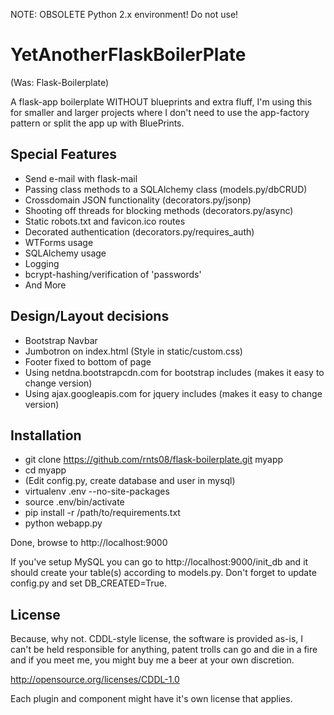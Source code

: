 NOTE: OBSOLETE Python 2.x environment! Do not use!

YetAnotherFlaskBoilerPlate
=================
(Was: Flask-Boilerplate)

A flask-app boilerplate WITHOUT blueprints and extra fluff, I'm using this for 
smaller and larger projects where I don't need to use the app-factory pattern 
or split the app up with BluePrints.

## Special Features
* Send e-mail with flask-mail
* Passing class methods to a SQLAlchemy class (models.py/dbCRUD)
* Crossdomain JSON functionality (decorators.py/jsonp)
* Shooting off threads for blocking methods (decorators.py/async)
* Static robots.txt and favicon.ico routes
* Decorated authentication (decorators.py/requires_auth)
* WTForms usage
* SQLAlchemy usage
* Logging
* bcrypt-hashing/verification of 'passwords'
* And More

## Design/Layout decisions
* Bootstrap Navbar
* Jumbotron on index.html (Style in static/custom.css)
* Footer fixed to bottom of page
* Using netdna.bootstrapcdn.com for bootstrap includes (makes it easy to change version)
* Using ajax.googleapis.com for jquery includes (makes it easy to change version)

## Installation

- git clone https://github.com/rnts08/flask-boilerplate.git myapp
- cd myapp
- (Edit config.py, create database and user in mysql)
- virtualenv .env --no-site-packages
- source .env/bin/activate
- pip install -r /path/to/requirements.txt
- python webapp.py

Done, browse to http://localhost:9000

If you've setup MySQL you can go to http://localhost:9000/init_db and it should
create your table(s) according to models.py. Don't forget to update config.py 
and set DB_CREATED=True. 

## License
Because, why not. CDDL-style license, the software is provided as-is, I can't be
held responsible for anything, patent trolls can go and die in a fire and if 
you meet me, you might buy me a beer at your own discretion.

http://opensource.org/licenses/CDDL-1.0

Each plugin and component might have it's own license that applies. 
